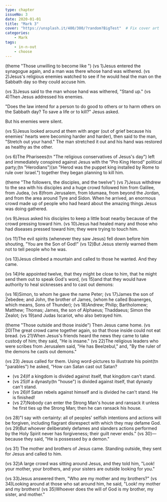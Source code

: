 ```yaml
---
type: chapter
issueNo: 3
date: 2020-01-01
title: "Mark 3"
cover: "https://unsplash.it/400/300/?random?BigTest"  # Fix cover art
categories: 
    - Mark
tags:
    - in-n-out
    - choose
---
```


(theme "Those unwilling to become like ")
(vs 1)Jesus entered the synagogue again, and a man was there whose hand was withered.  (vs 2)Jesus's religious enemies watched to see if he would heal the man on the Sabbath day so they could accuse him.

(vs 3)Jesus said to the man whose hand was withered, "Stand up."  (vs 4)Then Jesus addressed his enemies.

"Does the law intend for a person to do good to others or to harm others on the Sabbath day? To save a life or to kill?" Jesus asked.

But his enemies were silent.

(vs 5)Jesus looked around at them with anger (out of grief because his enemies' hearts were becoming harder and harder), then said to the man, "Stretch out your hand." The man stretched it out and his hand was restored as healthy as the other.

(vs 6)The Pharisees(tn "The religious conservatives of Jesus's day") left and immediately conspired against Jesus with the "Pro King Herod" political party;(tn "Herodians")(sn "Herod was the puppet king installed by Rome to rule over Israel.") together they began planning to kill him.

(theme "The followers, the disciples, and the twelve")
(vs 7)Jesus withdrew to the sea with his disciples and a huge crowd followed him from Galilee, from Judea, (vs 8)from Jerusalem, from Idumaea, from beyond the Jordan, and from the area around Tyre and Sidon. When he arrived, an enormous crowd made up of people who had heard about the amazing things Jesus was doing gathered.

(vs 9)Jesus asked his disciples to keep a little boat nearby because of the crowd pressing toward him.  (vs 10)Jesus had healed many and those who had diseases pressed toward him; they were trying to touch him.

(vs 11)The evil spirits (whenever they saw Jesus) fell down before him shouting, "You are the Son of God!"  (vs 12)But Jesus sternly warned them not to tell people who he was.

(vs 13)Jesus climbed a mountain and called to those he wanted.  And they came.

(vs 14)He appointed twelve, that they might be close to him, that he might send them out to speak God's word, (vs 15)and that they would have authority to heal sicknesses and to cast out demons:  

(vs 16)Simon, to whom he gave the name Peter;  (vs 17)James the son of Zebedee; and John, the brother of James, (whom he called Boanerges, which means, Sons of Thunder);  (vs 18)Andrew; Philip; Bartholomew; Matthew; Thomas; James, the son of Alphaeus; Thaddaeus; Simon the Zealot;  (vs 19)and Judas Iscariot, who also betrayed him.

(theme "Those outside and those inside")
Then Jesus came home.  (vs 20)The great crowd came together again, so that those inside could not eat bread.  (vs 21)When Jesus's friends heard the news they came to take custody of him; they said, "He is insane."  (vs 22)The religious leaders who were scribes from Jerusalem said, "He has Beelzebul," and, "By the ruler of the demons he casts out demons."

(vs 23) Jesus called for them.  Using word-pictures to illustrate his point(tn "parables") he asked, "How can Satan cast out Satan? 

* (vs 24)If a kingdom is divided against itself, that kingdom can't stand.
* (vs 25)If a dynasty(tn "house") is divided against itself, that dynasty can't stand.  
* (vs 26)If Satan rebels against himself and is divided he can't stand. He is finished!
* (vs 27)Nobody can enter the Strong Man's house and ransack it unless he first ties up the Strong Man; then he can ransack his house.

(vs 28)"I say with certainty: all of peoples' selfish intentions and actions will be forgiven, including flagrant disrespect with which they may defame God.  (vs 29)But whoever deliberately defames and slanders actions performed by the Holy Spirit never has forgiveness; their guilt never ends."  (vs 30)—because they said, "He is possessed by a demon."

(vs 31) The mother and brothers of Jesus came.  Standing outside, they sent for Jesus and called to him.  

(vs 32)A large crowd was sitting around Jesus, and they told him, "Look! your mother, your brothers, and your sisters are outside looking for you."  

(vs 33)Jesus answered them, "Who are my mother and my brothers?"  (vs 34)Looking around at those who sat around him, he said, "Look! my mother and my brothers!  (vs 35)Whoever does the will of God is my brother, my sister, and mother."
